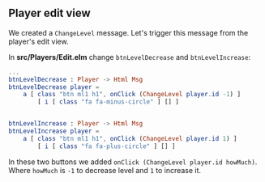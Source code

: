 ## Player edit view

We created a `ChangeLevel` message. Let's trigger this message from the player's edit view.

In __src/Players/Edit.elm__ change `btnLevelDecrease` and `btnLevelIncrease`:

```elm
...
btnLevelDecrease : Player -> Html Msg
btnLevelDecrease player =
    a [ class "btn ml1 h1", onClick (ChangeLevel player.id -1) ]
        [ i [ class "fa fa-minus-circle" ] [] ]


btnLevelIncrease : Player -> Html Msg
btnLevelIncrease player =
    a [ class "btn ml1 h1", onClick (ChangeLevel player.id 1) ]
        [ i [ class "fa fa-plus-circle" ] [] ]
```

In these two buttons we added `onClick (ChangeLevel player.id howMuch)`. Where `howMuch` is `-1` to decrease level and `1` to increase it.
